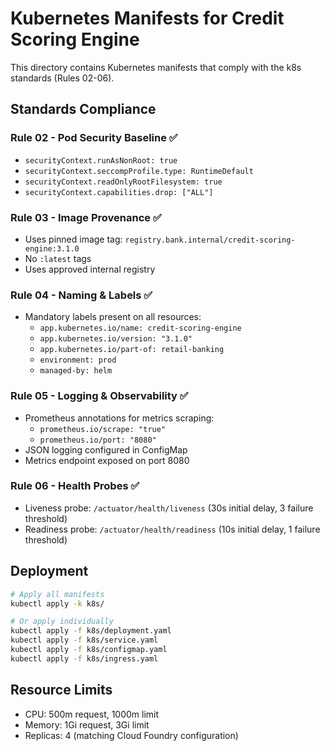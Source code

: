 # Kubernetes Manifests for Credit Scoring Engine

This directory contains Kubernetes manifests that comply with the k8s standards (Rules 02-06).

## Standards Compliance

### Rule 02 - Pod Security Baseline ✅
- `securityContext.runAsNonRoot: true`
- `securityContext.seccompProfile.type: RuntimeDefault`
- `securityContext.readOnlyRootFilesystem: true`
- `securityContext.capabilities.drop: ["ALL"]`

### Rule 03 - Image Provenance ✅
- Uses pinned image tag: `registry.bank.internal/credit-scoring-engine:3.1.0`
- No `:latest` tags
- Uses approved internal registry

### Rule 04 - Naming & Labels ✅
- Mandatory labels present on all resources:
  - `app.kubernetes.io/name: credit-scoring-engine`
  - `app.kubernetes.io/version: "3.1.0"`
  - `app.kubernetes.io/part-of: retail-banking`
  - `environment: prod`
  - `managed-by: helm`

### Rule 05 - Logging & Observability ✅
- Prometheus annotations for metrics scraping:
  - `prometheus.io/scrape: "true"`
  - `prometheus.io/port: "8080"`
- JSON logging configured in ConfigMap
- Metrics endpoint exposed on port 8080

### Rule 06 - Health Probes ✅
- Liveness probe: `/actuator/health/liveness` (30s initial delay, 3 failure threshold)
- Readiness probe: `/actuator/health/readiness` (10s initial delay, 1 failure threshold)

## Deployment

```bash
# Apply all manifests
kubectl apply -k k8s/

# Or apply individually
kubectl apply -f k8s/deployment.yaml
kubectl apply -f k8s/service.yaml
kubectl apply -f k8s/configmap.yaml
kubectl apply -f k8s/ingress.yaml
```

## Resource Limits

- CPU: 500m request, 1000m limit
- Memory: 1Gi request, 3Gi limit
- Replicas: 4 (matching Cloud Foundry configuration)
